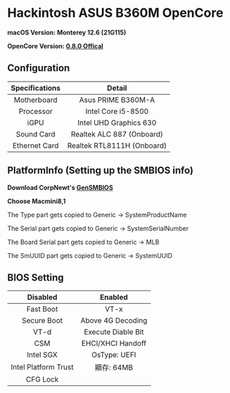 # Hackintosh ASUS B360M OpenCore

**macOS Version: Monterey 12.6 (21G115)**

**OpenCore Version: [0.8.0 Offical](https://github.com/acidanthera/OpenCorePkg/releases/tag/0.8.0)**


## Configuration

| Specifications | Detail |
| :------------: | :------: |
| Motherboard | Asus PRIME B360M-A |
| Processor | Intel Core i5-8500 |
| iGPU | Intel UHD Graphics 630 |
| Sound Card | Realtek ALC 887 (Onboard) |
| Ethernet Card | Realtek RTL8111H (Onboard) |

## PlatformInfo (Setting up the SMBIOS info)

**Download CorpNewt's [GenSMBIOS](https://github.com/corpnewt/GenSMBIOS)**

**Choose Macmini8,1**

The Type part gets copied to Generic -> SystemProductName

The Serial part gets copied to Generic -> SystemSerialNumber

The Board Serial part gets copied to Generic -> MLB

The SmUUID part gets copied to Generic -> SystemUUID

## BIOS Setting
| Disabled | Enabled |
| :------: | :-----: |
| Fast Boot | VT-x |
| Secure Boot | Above 4G Decoding |
| VT-d | Execute Diable Bit |
| CSM | EHCI/XHCI Handoff |
| Intel SGX | OsType: UEFI |
| Intel Platform Trust | 顯存: 64MB |
| CFG Lock | |
